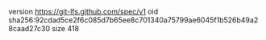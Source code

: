 version https://git-lfs.github.com/spec/v1
oid sha256:92cdad5ce2f6c085d7b65ee8c701340a75799ae6045f1b526b49a28caad27c30
size 418
